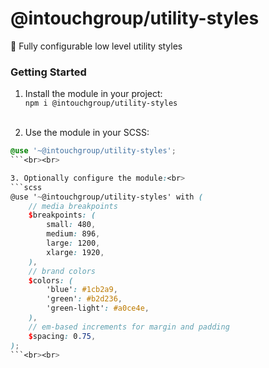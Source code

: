 # @intouchgroup/utility-styles

🧬 Fully configurable low level utility styles

### Getting Started

1. Install the module in your project:<br>
`npm i @intouchgroup/utility-styles`<br><br>

2. Use the module in your SCSS:<br>
```scss
@use '~@intouchgroup/utility-styles';
```<br><br>

3. Optionally configure the module:<br>
```scss
@use '~@intouchgroup/utility-styles' with (
    // media breakpoints
    $breakpoints: (
        small: 480,
        medium: 896,
        large: 1200,
        xlarge: 1920,
    ),
    // brand colors
    $colors: (
        'blue': #1cb2a9,
        'green': #b2d236,
        'green-light': #a0ce4e,
    ),
    // em-based increments for margin and padding
    $spacing: 0.75,
);
```<br><br>